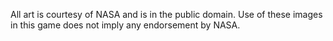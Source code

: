 All art is courtesy of NASA and is in the public domain. Use of these images
in this game does not imply any endorsement by NASA.

